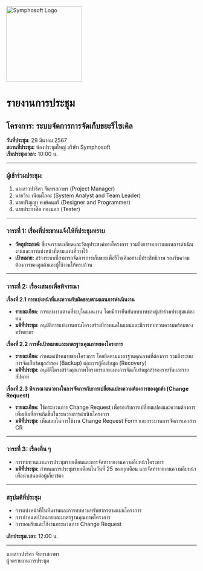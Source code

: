 <img src="https://www.symphosoft.com/logo/symphosoftLogo.png" alt="Symphosoft Logo" width="200"/>

# รายงานการประชุม

## โครงการ: ระบบจัดการการจัดเก็บขยะรีไซเคิล 
**วันที่ประชุม:** 29 มีนาคม 2567  
**สถานที่ประชุม:** ห้องประชุมใหญ่ บริษัท Symphosoft  
**เริ่มประชุมเวลา:** 10:00 น.

---

### ผู้เข้าร่วมประชุม:
1. นางสาวปวริศา จันทรสถาพร (Project Manager)
2. นายวีระ เนียมโภคะ (System Analyst and Team Leader)
3. นายปริญญา พงษ์ดนตรี (Designer and Programmer)
4. นายประกาศิต ทองนอก (Tester)

---

### วาระที่ 1: เรื่องที่ประธานแจ้งให้ที่ประชุมทราบ
- **วัตถุประสงค์:** ชี้แจงรายละเอียดและวัตถุประสงค์ของโครงการ รวมถึงการทบทวนแผนการดำเนินงานและการแบ่งหน้าที่ตามแผนที่วางไว้
- **เป้าหมาย:** สร้างระบบที่สามารถจัดการการเก็บขยะเพื่อรีไซเคิลอย่างมีประสิทธิภาพ รองรับความต้องการของลูกค้าและผู้ใช้งานให้ครบถ้วน

---

### วาระที่ 2: เรื่องเสนอเพื่อพิจารณา

**เรื่องที่ 2.1 การแบ่งหน้าที่และความรับผิดชอบตามแผนการดำเนินงาน**  
- **รายละเอียด:** การแบ่งงานตามที่ระบุในแผนงาน โดยมีการยืนยันบทบาทของผู้เข้าร่วมประชุมแต่ละคน
- **มติที่ประชุม:** อนุมัติการแบ่งงานตามโครงสร้างที่กำหนดในแผนและมีการทบทวนความพร้อมของทรัพยากร

**เรื่องที่ 2.2 การตั้งเป้าหมายและมาตรฐานคุณภาพของโครงการ**  
- **รายละเอียด:** กำหนดเป้าหมายของโครงการ โดยยึดตามมาตรฐานคุณภาพที่ต้องการ รวมถึงระบบการจัดเก็บข้อมูลสำรอง (Backup) และการกู้คืนข้อมูล (Recovery)
- **มติที่ประชุม:** อนุมัติโครงสร้างคุณภาพโครงการและแผนการจัดเก็บข้อมูลสำรองรายวันและรายสัปดาห์

**เรื่องที่ 2.3 พิจารณาแนวทางในการจัดการกับการเปลี่ยนแปลงความต้องการของลูกค้า (Change Request)**  
- **รายละเอียด:** ใช้กระบวนการ Change Request เพื่อรองรับการเปลี่ยนแปลงและความต้องการเพิ่มเติมที่อาจเกิดขึ้นในระหว่างการดำเนินโครงการ
- **มติที่ประชุม:** เห็นชอบในการใช้งาน Change Request Form และกระบวนการจัดการเอกสาร CR

---

### วาระที่ 3: เรื่องอื่น ๆ  
- การทบทวนแผนการประชุมรายเดือนและการจัดทำรายงานความคืบหน้าโครงการ  
- **มติที่ประชุม:** กำหนดการประชุมรายเดือนในวันที่ 25 ของทุกเดือน และจัดทำรายงานความคืบหน้าเพื่อนำเสนอต่อผู้เกี่ยวข้อง

---

### สรุปมติที่ประชุม
- การแบ่งหน้าที่ในทีมงานและการทบทวนทรัพยากรตามแผนโครงการ
- การกำหนดเป้าหมายและมาตรฐานคุณภาพโครงการ
- การยอมรับและใช้งานกระบวนการ Change Request

**เลิกประชุมเวลา:** 12:00 น.  

---

นางสาวปวริศา จันทรสถาพร  
ผู้จดรายงานการประชุม
